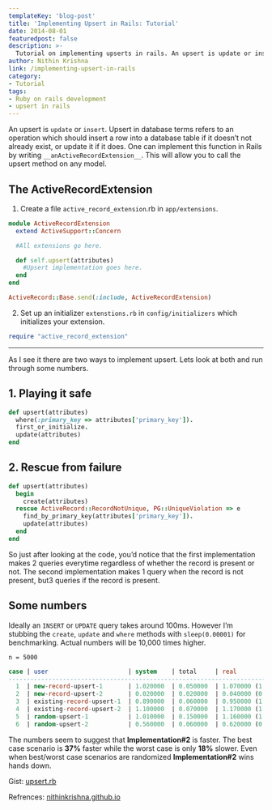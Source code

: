 ```yaml
---
templateKey: 'blog-post'
title: 'Implementing Upsert in Rails: Tutorial'
date: 2014-08-01
featuredpost: false
description: >-
  Tutorial on implementing upserts in rails. An upsert is update or insert. Upsert in database terms refers to an operation which should insert a row into a database table if it doesn’t not already exist, or update it if it does.
author: Nithin Krishna 
link: /implementing-upsert-in-rails
category:
- Tutorial
tags:
- Ruby on rails development
- upsert in rails
---
```


An upsert is ```update``` or ```insert```. Upsert in database terms refers to an operation which should insert a row into a database table if it doesn’t not already exist, or update it if it does. One can implement this function in Rails by writing ```__anActiveRecordExtension__```. This will allow you to call the upsert method on any model.

## The ActiveRecordExtension

1. Create a file ```active_record_extension```.rb in ```app/extensions```.
```ruby
module ActiveRecordExtension
  extend ActiveSupport::Concern

  #All extensions go here.

  def self.upsert(attributes)
    #Upsert implementation goes here.
  end
end

ActiveRecord::Base.send(:include, ActiveRecordExtension)
```
2. Set up an initializer ```extenstions.rb``` in ```config/initializers``` which initializes your extension.
```ruby
require "active_record_extension"
```

* * *

As I see it there are two ways to implement upsert. Lets look at both and run through some numbers.

## 1. Playing it safe
```ruby
def upsert(attributes)
  where(:primary_key => attributes['primary_key']).
  first_or_initialize.
  update(attributes)
end
```

## 2. Rescue from failure
```ruby
def upsert(attributes)
  begin
  	create(attributes)
  rescue ActiveRecord::RecordNotUnique, PG::UniqueViolation => e
    find_by_primary_key(attributes['primary_key']).
    update(attributes)
  end
end
```

So just after looking at the code, you’d notice that the first implementation makes 2 queries everytime regardless of whether the record is present or not. The second implementation makes 1 query when the record is not present, but3 queries if the record is present.

## Some numbers

Ideally an ```INSERT``` or ```UPDATE``` query takes around 100ms. However I’m stubbing the ```create```, ```update``` and ```where``` methods with ```sleep(0.00001)``` for benchmarking. Actual numbers will be 10,000 times higher.

```n = 5000```

```sql
case | user                      | system    | total     | real
------------------------------------------------------------------------------
  1  | new-record-upsert-1       | 1.020000  | 0.050000  | 1.070000 (1.232924)
  2  | new-record-upsert-2       | 0.020000  | 0.020000  | 0.040000 (0.098955)
  3  | existing-record-upsert-1  | 0.890000  | 0.060000  | 0.950000 (1.098148)
  4  | existing-record-upsert-2  | 1.100000  | 0.070000  | 1.170000 (1.384870)
  5  | random-upsert-1           | 1.010000  | 0.150000  | 1.160000 (1.311646)
  6  | random-upsert-2           | 0.560000  | 0.060000  | 0.620000 (0.764272)
```
The numbers seem to suggest that __Implementation#2__ is faster. The best case scenario is __37%__ faster while the worst case is only __18%__ slower. Even when best/worst case scenarios are randomized __Implementation#2__ wins hands down.

Gist: [upsert.rb](https://gist.github.com/nithinkrishna/549fa9d7213485cad392)

Refrences: [nithinkrishna.github.io](http://nithinkrishna.github.io/2014-08-01-upsert-implementation-in-rails/)